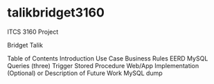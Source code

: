 # talikbridget3160
ITCS 3160 Project

Bridget Talik

Table of Contents
Introduction
Use Case
Business Rules
EERD
MySQL Queries (three)
Trigger
Stored Procedure
Web/App Implementation (Optional) or Description of Future Work
MySQL dump

